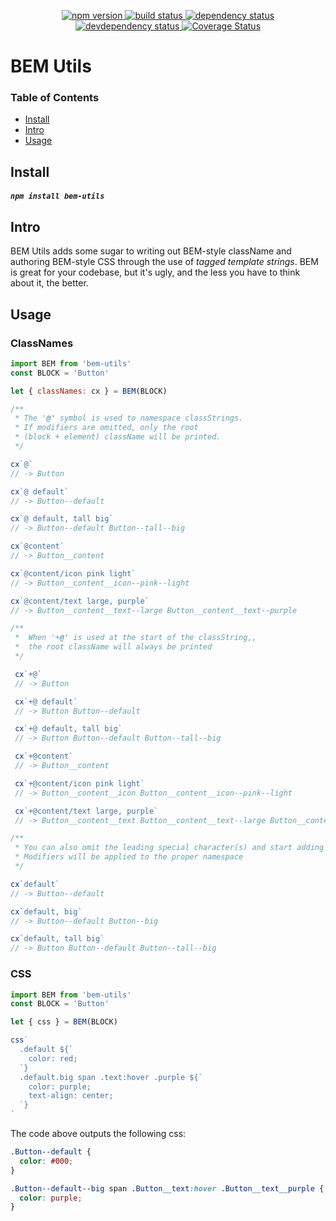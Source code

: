 <p align="center">
  <a href="http://badge.fury.io/js/bem-utils">
    <img alt="npm version" src="https://badge.fury.io/js/bem-utils.svg" />
  </a>
  <a href="https://travis-ci.org/jozanza/bem-utils">
    <img alt="build status" src="https://travis-ci.org/jozanza/bem-utils.svg" />
  </a>
  <a href="https://david-dm.org/jozanza/bem-utils">
    <img alt="dependency status" src="https://david-dm.org/jozanza/bem-utils.svg" />
  </a>
  <a href="https://david-dm.org/jozanza/bem-utils#info=devDependencies">
    <img alt="devdependency status" src="https://david-dm.org/jozanza/bem-utils/dev-status.svg" />
  </a>
  <a href='https://coveralls.io/github/jozanza/bem-utils?branch=master'>
    <img src='https://coveralls.io/repos/jozanza/bem-utils/badge.svg?branch=master&service=github' alt='Coverage Status' />
  </a>
</p>

# BEM Utils

### Table of Contents

- [Install](#install)
- [Intro](#intro)
- [Usage](#usage)

Install
-------

##### `npm install bem-utils`

Intro
-----

BEM Utils adds some sugar to writing out BEM-style className and authoring
BEM-style CSS through the use of *tagged template strings*. BEM is great for
your codebase, but it's ugly, and the less you have to think about it, the
better.

Usage
-----

### ClassNames

```js
import BEM from 'bem-utils'
const BLOCK = 'Button'

let { classNames: cx } = BEM(BLOCK)

/**
 * The '@' symbol is used to namespace classStrings.
 * If modifiers are omitted, only the root
 * (block + element) className will be printed.
 */

cx`@`
// -> Button

cx`@ default`
// -> Button--default

cx`@ default, tall big`
// -> Button--default Button--tall--big

cx`@content`
// -> Button__content

cx`@content/icon pink light`
// -> Button__content__icon--pink--light

cx`@content/text large, purple`
// -> Button__content__text--large Button__content__text--purple

/**
 *  When '+@' is used at the start of the classString,,
 *  the root className will always be printed
 */

 cx`+@`
 // -> Button

 cx`+@ default`
 // -> Button Button--default

 cx`+@ default, tall big`
 // -> Button Button--default Button--tall--big

 cx`+@content`
 // -> Button__content

 cx`+@content/icon pink light`
 // -> Button__content__icon Button__content__icon--pink--light

 cx`+@content/text large, purple`
 // -> Button__content__text Button__content__text--large Button__content__text--purple

/**
 * You can also omit the leading special character(s) and start adding modifiers.
 * Modifiers will be applied to the proper namespace
 */

cx`default`
// -> Button--default

cx`default, big`
// -> Button--default Button--big

cx`default, tall big`
// -> Button Button--default Button--tall--big

```

### CSS

```js
import BEM from 'bem-utils'
const BLOCK = 'Button'

let { css } = BEM(BLOCK)

css`
  .default ${`
    color: red;
  `}
  .default.big span .text:hover .purple ${`
    color: purple;
    text-align: center;
  `}
`
```

The code above outputs the following css:

```css
.Button--default {
  color: #000;
}

.Button--default--big span .Button__text:hover .Button__text__purple {
  color: purple;
}
```
